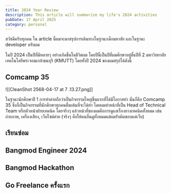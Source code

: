 ```yaml
---
title: 2024 Year Review
description: This article will summarize my life's 2024 activities
pubDate: 17 April 2025
category: personal
---
```

สวัสดีครับทุกคน ใน article นี้ผมจะมาสรุปการเดินทางในฐานะเด็กมหาลัย และในฐานะ developer ครับผม

ในปี 2024 เป็นปีที่มีหลายๆ อย่างเกิดขึ้นในชีวิตผม โดยปีนี้เป็นปีที่ผมศึกษาอยู่ชั้นปีที่ 2 มหาวิทยาลัยเทคโนโลยีพระจอมเกล้าธนบุรี (KMUTT) โดยทั้งปี 2024 ของผมสรุปได้ดังนี้

## Comcamp 35
![[CleanShot 2568-04-17 at 7 .13.27.png]]

ในฐานะนักศึกษาปี 1 การทำค่ายถือว่าเป็นกิจกรรมใหญ่ชิ้นแรกที่ได้มีโอกาสทำ นั่นก็คือ Comcamp 35 ซึ่งก็เป็นกิจกรรมที่นักศึกษาทุกคนตื่นเต้นที่จะได้ทำ โดยผมทำหน้าที่เป็น Head of Technical Team หรือหัวหน้าฝ่ายเทคนิค โดยจริงๆ แล้วหน้าที่ของผมคือการดูแลเรื่องทางเทคนิคทั้งหมด เช่น ถ่ายภาพ, เครื่องเสียง, เว็บไซต์ค่าย (จริงๆ คือให้คนอื่นดูทั้งหมดแต่ผมรับผิดชอบแค่เว็บ)

## เรียนซ่อม

## Bangmod Engineer 2024
## Bangmod Hackathon

## Go Freelance ครั้งแรก
